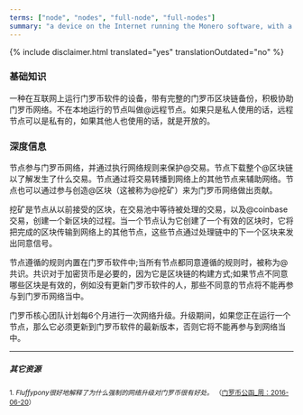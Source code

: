 ```yaml
---
terms: ["node", "nodes", "full-node", "full-nodes"]
summary: "a device on the Internet running the Monero software, with a full copy of the Monero blockchain, actively assisting the Monero network"
---
```


{% include disclaimer.html translated="yes" translationOutdated="no" %}
### 基础知识

一种在互联网上运行门罗币软件的设备，带有完整的门罗币区块链备份，积极协助门罗币网络。不在本地运行的节点叫做@远程节点。如果只是私人使用的话，远程节点可以是私有的，如果其他人也使用的话，就是开放的。

### 深度信息

节点参与门罗币网络，并通过执行网络规则来保护@交易。节点下载整个@区块链以了解发生了什么交易。节点通过将交易转播到网络上的其他节点来辅助网络。节点也可以通过参与创造@区块（这被称为@挖矿）来为门罗币网络做出贡献。


挖矿是节点从以前接受的区块，在交易池中等待被处理的交易，以及@coinbase交易，创建一个新区块的过程。当一个节点认为它创建了一个有效的区块时，它将把完成的区块传输到网络上的其他节点，这些节点通过处理链中的下一个区块来发出同意信号。

节点遵循的规则内置在门罗币软件中;当所有节点都同意遵循的规则时，被称为@共识。共识对于加密货币是必要的，因为它是区块链的构建方式;如果节点不同意哪些区块是有效的，例如没有更新门罗币软件的人，那些不同意的节点将不能再参与到门罗币网络当中。


门罗币核心团队计划每6个月进行一次网络升级。升级期间，如果您正在运行一个节点，那么它必须更新到门罗币软件的最新版本，否则它将不能再参与到网络当中。

---

##### 其它资源

<sub>1. *Fluffypony很好地解释了为什么强制的网络升级对门罗币很有好处。* （[门罗币公函_周：2016-06-20](https://getmonero.org/2016/06/20/monero-missive-for-the-week-of-2016-06-20.html)）</sub>

